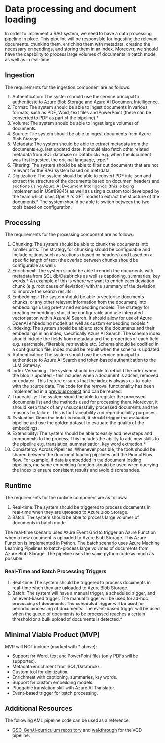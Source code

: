 # Data processing and document loading

In order to implement a RAG system, we need to have a data processing pipeline in place. This pipeline will be responsible for ingesting the relevant documents, chunking them, enriching them with metadata, creating the necessary embeddings, and storing them in an index. Moreover, we should have the capability to process large volumes of documents in batch mode, as well as in real-time.

## Ingestion

The requirements for the ingestion component are as follows:

1. Authentication: The system should use the service principal to authenticate to Azure Blob Storage and Azure AI Document Intelligence.
1. Format: The system should be able to ingest documents in various formats, such as PDF, Word, text files and PowerPoint (these can be converted to PDF as part of the pipeline).*
1. Volume: The system should be able to ingest large volumes of documents.
1. Source: The system should be able to ingest documents from Azure Blob Storage.
1. Metadata: The system should be able to extract metadata from the documents e.g. last updated date. It should also fetch other related metadata from SQL database or Databricks e.g. when the document was first ingested, the original language, type.*
1. Filtering: The system should be able to filter out documents that are not relevant for the RAG system based on metadata.
1. Digitization: The system should be able to convert PDF into json and extract the structure of the documents based on document headers and sections using Azure AI Document Intelligence (this is being implemented in US#89845) as well as using a custom tool developed by the team which uses OpenAI's GPT model to extract the structure of the documents.* The system should be able to switch between the two tools based on configuration.

## Processing

The requirements for the processing component are as follows:

1. Chunking: The system should be able to chunk the documents into smaller units. The strategy for chunking should be configurable and include options such as sections (based on headers) and based on a specific length of text (the overlap between chunks should be configurable as well).
1. Enrichment: The system should be able to enrich the documents with metadata from SQL db/Databricks as well as captioning, summaries, key words.* An example of this is where we want to enrich each deviation chunk (e.g. root cause of deviation) with the summary of the deviation to improve the search results.
1. Embeddings: The system should be able to vectorise documents chunks, or any other relevant information from the document, into embeddings using pre-trained embedding models. The strategy for creating embeddings should be configurable and use integrated vectorisation within Azure AI Search. It should allow for use of Azure OpenAI embedding models as well as custom embedding models.*
1. Indexing: The system should be able to store the documents and their embeddings in an index, specifically Azure AI Search. The schema index should include the fields from metadata and the properties of each field e.g. searchable, filterable, retrievable etc. Schema should be codified in a  configuration file, index should be rebuilt when the schema is updated.
1. Authentication: The system should use the service principal to authenticate to Azure AI Search and token-based authentication to the LLM Gateway.
1. Index Versioning: The system should be able to rebuild the index when the blob is updated - this includes when a document is added, removed or updated. This feature ensures that the index is always up-to-date with the source data. The code for the removal functionality has been implemented in a [previous project](https://github.com/gsk-tech/MSAT-Quality-LOC-PPR/blob/develop/backend/app/api/internals/filestrategy.py) and can be reused.
1. Traceability: The system should be able to register the processed documents list and the methods used for processing them. Moreover, it should keep track of any unsuccessfully processed documents and the reasons for failure. This is for traceability and reproducibility purposes.
1. Evaluation: Once the index is rebuilt, it should trigger the evaluation pipeline and use the golden dataset to evaluate the quality of the embeddings.
1. Extensibility: The system should be able to easily add new steps and components to the process. This includes the ability to add new skills to the pipeline e.g. translation, summarisation, key word extraction.*
1. Consistency Across Pipelines: Whenever possible, the tools should be shared between the document loading pipelines and the PromptFlow flow. For example, if data is embedded in the document loading pipelines, the same embedding function should be used when querying the index to ensure consistent results and avoid discrepancies.

## Runtime

The requirements for the runtime component are as follows:

1. Real-time: The system should be triggered to process documents in real-time when they are uploaded to Azure Blob Storage.
1. Batch: The system should be able to process large volumes of documents in batch mode.

The real-time scenario uses Azure Event Grid to trigger an Azure Function when a new document is uploaded to Azure Blob Storage. This Azure Function is implemented in Python. The batch scenario uses Azure Machine Learning Pipelines to batch-process large volumes of documents from Azure Blob Storage. The pipeline uses the same python code as much as possible.

### Real-Time and Batch Processing Triggers

1. Real-time: The system should be triggered to process documents in real-time when they are uploaded to Azure Blob Storage.
1. Batch: The system will have a manual trigger, a scheduled trigger, and an event-based trigger. The manual trigger will be used for ad-hoc processing of documents. The scheduled trigger will be used for periodic processing of documents. The event-based trigger will be used when the queue of documents to be processed reaches a certain threshold or a bulk upload of documents is detected.*

## Minimal Viable Product (MVP)

MVP will NOT include (marked with * above):

- Support for Word, text and PowerPoint files (only PDFs will be supported).
- Metadata enrichment from SQL/Databricks.
- Custom tool for digitization.
- Enrichment with captioning, summaries, key words.
- Support for custom embedding models.
- Pluggable translation skill with Azure AI Translator.
- Event-based trigger for batch processing.

## Additional Resources

The following AML pipeline code can be used as a reference:

- [GSC-GenAI-curriculum repository](https://github.com/gsk-tech/GSC-GenAI-curriculum/tree/vqd_metadata) and [walkthrough](https://mydrive.gsk.com/personal/virginie_x_marelli_gsk_com/_layouts/15/stream.aspx?id=%2Fpersonal%2Fvirginie%5Fx%5Fmarelli%5Fgsk%5Fcom%2FDocuments%2FRecordings%2FVQD%20pipeline%20%2D%20technical%20deep%20dive%2D20240731%5F090142%2DMeeting%20Recording%2Emp4&referrer=StreamWebApp%2EWeb&referrerScenario=AddressBarCopied%2Eview%2E907a232f%2Da02d%2D402a%2Da2cb%2Dae620e8dd1d6) for the VQD pipeline.
